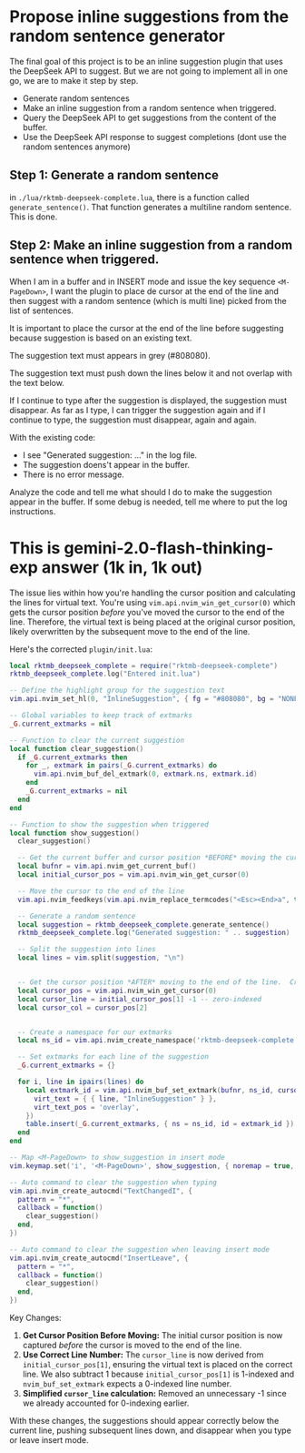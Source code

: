 # Propose inline suggestions from the random sentence generator

The final goal of this project is to be an inline suggestion plugin that uses the DeepSeek API to suggest.
But we are not going to implement all in one go, we are to make it step by step.

- Generate random sentences
- Make an inline suggestion from a random sentence when triggered.
- Query the DeepSeek API to get suggestions from the content of the buffer.
- Use the DeepSeek API response to suggest completions (dont use the random sentences anymore)

## Step 1: Generate a random sentence

in `./lua/rktmb-deepseek-complete.lua`, there is a function called `generate_sentence()`.
That function generates a multiline random sentence.
This is done.

## Step 2: Make an inline  suggestion from a random sentence when triggered.

When I am in a buffer and in INSERT mode and issue the key sequence `<M-PageDown>`,
I want the plugin to place de cursor at the end of the line and then suggest with a random sentence (which is multi line) picked from the list of sentences.

It is important to place the cursor at the end of the line before suggesting because suggestion is based on an existing text.

The suggestion text must appears in grey (#808080).

The suggestion text must push down the lines below it and not overlap with the text below.

If I continue to type after the suggestion is displayed, the suggestion must disappear.
As far as I type, I can trigger the suggestion again and if I continue to type, the suggestion must disappear, again and again.

With the existing code:
- I see "Generated suggestion: ..." in the log file.
- The suggestion doens't appear in the buffer.
- There is no error message.

Analyze the code and tell me what should I do to make the suggestion appear in the buffer.
If some debug is needed, tell me where to put the log instructions.



# This is gemini-2.0-flash-thinking-exp answer (1k in, 1k out)

The issue lies within how you're handling the cursor position and calculating the lines for virtual text.  You're using `vim.api.nvim_win_get_cursor(0)` which gets the cursor position *before* you've moved the cursor to the end of the line.  Therefore, the virtual text is being placed at the original cursor position, likely overwritten by the subsequent move to the end of the line.

Here's the corrected `plugin/init.lua`:

```lua
local rktmb_deepseek_complete = require("rktmb-deepseek-complete")
rktmb_deepseek_complete.log("Entered init.lua")

-- Define the highlight group for the suggestion text
vim.api.nvim_set_hl(0, "InlineSuggestion", { fg = "#808080", bg = "NONE" })

-- Global variables to keep track of extmarks
_G.current_extmarks = nil

-- Function to clear the current suggestion
local function clear_suggestion()
  if _G.current_extmarks then
    for _, extmark in pairs(_G.current_extmarks) do
      vim.api.nvim_buf_del_extmark(0, extmark.ns, extmark.id)
    end
    _G.current_extmarks = nil
  end
end

-- Function to show the suggestion when triggered
local function show_suggestion()
  clear_suggestion()

  -- Get the current buffer and cursor position *BEFORE* moving the cursor
  local bufnr = vim.api.nvim_get_current_buf()
  local initial_cursor_pos = vim.api.nvim_win_get_cursor(0)

  -- Move the cursor to the end of the line
  vim.api.nvim_feedkeys(vim.api.nvim_replace_termcodes("<Esc><End>a", true, false, true), 'n', true)

  -- Generate a random sentence
  local suggestion = rktmb_deepseek_complete.generate_sentence()
  rktmb_deepseek_complete.log("Generated suggestion: " .. suggestion)

  -- Split the suggestion into lines
  local lines = vim.split(suggestion, "\n")


  -- Get the cursor position *AFTER* moving to the end of the line.  Crucially, use initial_cursor_pos[1] for the line!
  local cursor_pos = vim.api.nvim_win_get_cursor(0)
  local cursor_line = initial_cursor_pos[1] -1 -- zero-indexed
  local cursor_col = cursor_pos[2]


  -- Create a namespace for our extmarks
  local ns_id = vim.api.nvim_create_namespace('rktmb-deepseek-complete')

  -- Set extmarks for each line of the suggestion
  _G.current_extmarks = {}

  for i, line in ipairs(lines) do
    local extmark_id = vim.api.nvim_buf_set_extmark(bufnr, ns_id, cursor_line + i -1, cursor_col, {  -- cursor_line is already zero-indexed
      virt_text = { { line, "InlineSuggestion" } },
      virt_text_pos = 'overlay',
    })
    table.insert(_G.current_extmarks, { ns = ns_id, id = extmark_id })
  end
end

-- Map <M-PageDown> to show_suggestion in insert mode
vim.keymap.set('i', '<M-PageDown>', show_suggestion, { noremap = true, silent = true })

-- Auto command to clear the suggestion when typing
vim.api.nvim_create_autocmd("TextChangedI", {
  pattern = "*",
  callback = function()
    clear_suggestion()
  end,
})

-- Auto command to clear the suggestion when leaving insert mode
vim.api.nvim_create_autocmd("InsertLeave", {
  pattern = "*",
  callback = function()
    clear_suggestion()
  end,
})
```

Key Changes:

1. **Get Cursor Position Before Moving:** The initial cursor position is now captured *before* the cursor is moved to the end of the line.
2. **Use Correct Line Number:** The `cursor_line` is now derived from `initial_cursor_pos[1]`, ensuring the virtual text is placed on the correct line.  We also subtract 1 because `initial_cursor_pos[1]` is 1-indexed and `nvim_buf_set_extmark` expects a 0-indexed line number.
3. **Simplified `cursor_line` calculation:** Removed an unnecessary -1 since we already accounted for 0-indexing earlier.


With these changes, the suggestions should appear correctly below the current line, pushing subsequent lines down, and disappear when you type or leave insert mode.

